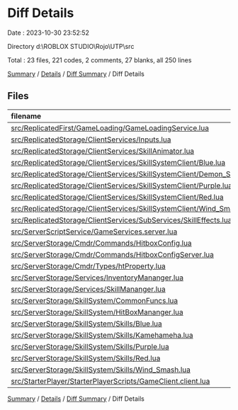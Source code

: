 # Diff Details

Date : 2023-10-30 23:52:52

Directory d:\\ROBLOX STUDIO\\Rojo\\UTP\\src

Total : 23 files,  221 codes, 2 comments, 27 blanks, all 250 lines

[Summary](results.md) / [Details](details.md) / [Diff Summary](diff.md) / Diff Details

## Files
| filename | language | code | comment | blank | total |
| :--- | :--- | ---: | ---: | ---: | ---: |
| [src/ReplicatedFirst/GameLoading/GameLoadingService.lua](/src/ReplicatedFirst/GameLoading/GameLoadingService.lua) | Lua | 1 | 1 | -9 | -7 |
| [src/ReplicatedStorage/ClientServices/Inputs.lua](/src/ReplicatedStorage/ClientServices/Inputs.lua) | Lua | 3 | -2 | -1 | 0 |
| [src/ReplicatedStorage/ClientServices/SkillAnimator.lua](/src/ReplicatedStorage/ClientServices/SkillAnimator.lua) | Lua | -78 | -4 | -36 | -118 |
| [src/ReplicatedStorage/ClientServices/SkillSystemClient/Blue.lua](/src/ReplicatedStorage/ClientServices/SkillSystemClient/Blue.lua) | Lua | 24 | 1 | 8 | 33 |
| [src/ReplicatedStorage/ClientServices/SkillSystemClient/Demon_Slayer.lua](/src/ReplicatedStorage/ClientServices/SkillSystemClient/Demon_Slayer.lua) | Lua | 1 | 0 | 0 | 1 |
| [src/ReplicatedStorage/ClientServices/SkillSystemClient/Purple.lua](/src/ReplicatedStorage/ClientServices/SkillSystemClient/Purple.lua) | Lua | 64 | 2 | 22 | 88 |
| [src/ReplicatedStorage/ClientServices/SkillSystemClient/Red.lua](/src/ReplicatedStorage/ClientServices/SkillSystemClient/Red.lua) | Lua | 24 | 1 | 10 | 35 |
| [src/ReplicatedStorage/ClientServices/SkillSystemClient/Wind_Smash.lua](/src/ReplicatedStorage/ClientServices/SkillSystemClient/Wind_Smash.lua) | Lua | 45 | 0 | 13 | 58 |
| [src/ReplicatedStorage/ClientServices/SubServices/SkillEffects.lua](/src/ReplicatedStorage/ClientServices/SubServices/SkillEffects.lua) | Lua | -77 | 0 | -43 | -120 |
| [src/ServerScriptService/GameServices.server.lua](/src/ServerScriptService/GameServices.server.lua) | Lua | -7 | -6 | -36 | -49 |
| [src/ServerStorage/Cmdr/Commands/HitboxConfig.lua](/src/ServerStorage/Cmdr/Commands/HitboxConfig.lua) | Lua | 18 | 0 | 0 | 18 |
| [src/ServerStorage/Cmdr/Commands/HitboxConfigServer.lua](/src/ServerStorage/Cmdr/Commands/HitboxConfigServer.lua) | Lua | 7 | 0 | 2 | 9 |
| [src/ServerStorage/Cmdr/Types/htProperty.lua](/src/ServerStorage/Cmdr/Types/htProperty.lua) | Lua | 3 | 0 | 0 | 3 |
| [src/ServerStorage/Services/InventoryMananger.lua](/src/ServerStorage/Services/InventoryMananger.lua) | Lua | 0 | 0 | 4 | 4 |
| [src/ServerStorage/Services/SkillMananger.lua](/src/ServerStorage/Services/SkillMananger.lua) | Lua | 15 | 2 | 3 | 20 |
| [src/ServerStorage/SkillSystem/CommonFuncs.lua](/src/ServerStorage/SkillSystem/CommonFuncs.lua) | Lua | 18 | 0 | 5 | 23 |
| [src/ServerStorage/SkillSystem/HitBoxMananger.lua](/src/ServerStorage/SkillSystem/HitBoxMananger.lua) | Lua | 0 | 0 | 2 | 2 |
| [src/ServerStorage/SkillSystem/Skills/Blue.lua](/src/ServerStorage/SkillSystem/Skills/Blue.lua) | Lua | 2 | 1 | 3 | 6 |
| [src/ServerStorage/SkillSystem/Skills/Kamehameha.lua](/src/ServerStorage/SkillSystem/Skills/Kamehameha.lua) | Lua | 14 | 0 | 10 | 24 |
| [src/ServerStorage/SkillSystem/Skills/Purple.lua](/src/ServerStorage/SkillSystem/Skills/Purple.lua) | Lua | 30 | 0 | 15 | 45 |
| [src/ServerStorage/SkillSystem/Skills/Red.lua](/src/ServerStorage/SkillSystem/Skills/Red.lua) | Lua | 29 | 0 | 15 | 44 |
| [src/ServerStorage/SkillSystem/Skills/Wind_Smash.lua](/src/ServerStorage/SkillSystem/Skills/Wind_Smash.lua) | Lua | 83 | 6 | 37 | 126 |
| [src/StarterPlayer/StarterPlayerScripts/GameClient.client.lua](/src/StarterPlayer/StarterPlayerScripts/GameClient.client.lua) | Lua | 2 | 0 | 3 | 5 |

[Summary](results.md) / [Details](details.md) / [Diff Summary](diff.md) / Diff Details